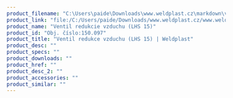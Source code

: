```yaml
---
product_filename: "C:\Users\paide\Downloads\www.weldplast.cz\markdown\ventil-redukce-vzduchu-lhs-15.md"
product_link: "file:/C:/Users/paide/Downloads/www.weldplast.cz/www.weldplast.cz/sk/ventil-redukce-vzduchu-lhs-15"
product_name: "Ventil redukcie vzduchu (LHS 15)"
product_id: "Obj. číslo:150.097"
product_title: "Ventil redukce vzduchu (LHS 15) | Weldplast"
product_desc: ""
product_specs: ""
product_downloads: ""
product_href: ""
product_desc_2: ""
product_accessories: ""
product_similar: ""
---
```

